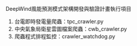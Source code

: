 DeepWind風能預測模式架構開發與驗證計畫執行項目

1. 台電即時發電量爬蟲：tpc_crawler.py
2. 中央氣象局衛星雲圖檔案爬蟲：cwb_crawler.py
3. 爬蟲程式排程監控：crawler_watchdog.py
